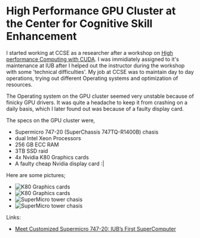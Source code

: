 # High Performance GPU Cluster at the Center for Cognitive Skill Enhancement

I started working at CCSE as a researcher after a workshop on [High performance Computing with CUDA](http://ccse.iub.edu.bd/2016/06/06/training-on-parallel-computing-with-cuda/). I was immidiately assigned to it's maintenance at IUB after I helped out the instructor during the workshop with some 'technical difficulties'. My job at CCSE was to maintain day to day operations, trying out different Operating systems and optimization of resources.

The Operating system on the GPU cluster seemed very unstable because of finicky GPU drivers. It was quite a headache to keep it from crashing on a daily basis, which I later found out was because of a faulty display card.

The specs on the GPU cluster were,
+ Supermicro 747-20 (SuperChassis 747TQ-R1400B) chasis
+ dual Intel Xeon Processors 
+ 256 GB ECC RAM
+ 3TB SSD raid
+ 4x Nvidia K80 Graphics cards
+ A faulty cheap Nvidia display card :|

Here are some pictures;
+ ![K80 Graphics cards](https://raw.githubusercontent.com/samiul-hoque/samiul-hoque.github.io/master/img/GPUcluster/nvidiak80_1.jpg)
+ ![K80 Graphics cards](https://raw.githubusercontent.com/samiul-hoque/samiul-hoque.github.io/master/img/GPUcluster/nvidiak80_2.jpg)
+ ![SuperMicro tower chasis](https://raw.githubusercontent.com/samiul-hoque/samiul-hoque.github.io/master/img/GPUcluster/supermicro1.jpg)
+ ![SuperMicro tower chasis](https://raw.githubusercontent.com/samiul-hoque/samiul-hoque.github.io/master/img/GPUcluster/supermicro3.jpg)


Links:
+ [Meet Customized Supermicro 747-20: IUB’s First SuperComputer](http://ccse.iub.edu.bd/2016/05/20/meet-customized-supermicro-747-20-iubs-first-supercomputer/)